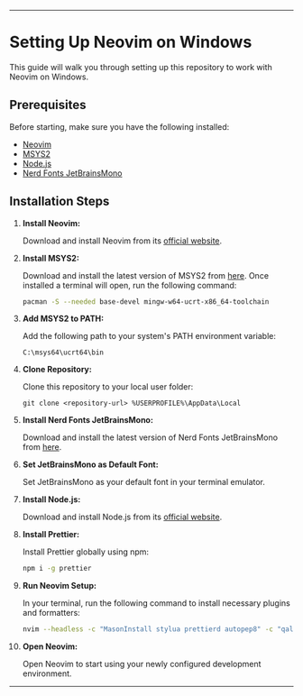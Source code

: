 ---

# Setting Up Neovim on Windows

This guide will walk you through setting up this repository to work with Neovim on Windows.

## Prerequisites

Before starting, make sure you have the following installed:

- [Neovim](https://neovim.io/)
- [MSYS2](https://github.com/msys2/msys2-installer/releases/)
- [Node.js](https://nodejs.org/)
- [Nerd Fonts JetBrainsMono](https://github.com/ryanoasis/nerd-fonts/releases/)

## Installation Steps

1. **Install Neovim:**

   Download and install Neovim from its [official website](https://neovim.io/).

2. **Install MSYS2:**

   Download and install the latest version of MSYS2 from [here](https://github.com/msys2/msys2-installer/releases/). Once installed a terminal will open, run the following command:

   ```bash
   pacman -S --needed base-devel mingw-w64-ucrt-x86_64-toolchain
   ```

3. **Add MSYS2 to PATH:**

   Add the following path to your system's PATH environment variable:

   ```
   C:\msys64\ucrt64\bin
   ```

4. **Clone Repository:**

   Clone this repository to your local user folder:

   ```
   git clone <repository-url> %USERPROFILE%\AppData\Local
   ```

5. **Install Nerd Fonts JetBrainsMono:**

   Download and install the latest version of Nerd Fonts JetBrainsMono from [here](https://github.com/ryanoasis/nerd-fonts/releases/).

6. **Set JetBrainsMono as Default Font:**

   Set JetBrainsMono as your default font in your terminal emulator.

7. **Install Node.js:**

   Download and install Node.js from its [official website](https://nodejs.org/).

8. **Install Prettier:**

   Install Prettier globally using npm:

   ```bash
   npm i -g prettier
   ```

9. **Run Neovim Setup:**

   In your terminal, run the following command to install necessary plugins and formatters:

   ```bash
   nvim --headless -c "MasonInstall stylua prettierd autopep8" -c "qall"
   ```

10. **Open Neovim:**

    Open Neovim to start using your newly configured development environment.

---